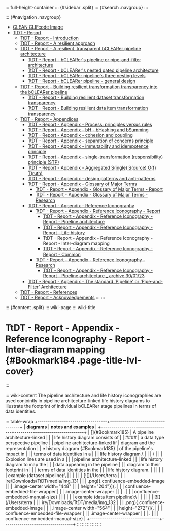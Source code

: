 ::: full-height-container
::: {#sidebar .split}
::: {#search .navgroup}
:::

::: {#navigation .navgroup}
-   [CLEAN CLIFcode Image](page5501091875.html)
-   [TtDT - Report](page5766283265.html)
    -   [TtDT - Report - Introduction](page5765071213.html)
    -   [TtDT - Report - A resilient approach](page5769560149.html)
    -   [TtDT - Report - A resilient, transparent bCLEARer pipeline
        architecture](page5766316210.html)
        -   [TtDT - Report - bCLEARer\'s pipeline or pipe-and-filter
            architecture](page5773230168.html)
        -   [TtDT - Report - bCLEARer\'s nested gated pipeline
            architecture](page5773656071.html)
        -   [TtDT - Report - bCLEARer pipeline\'s three nesting
            levels](page5766545422.html)
        -   [TtDT - Report - bCLEARer pipeline - general
            design](page5775163422.html)
    -   [TtDT - Report - Building resilient transformation transparency
        into the bCLEARer pipeline](page5769494532.html)
        -   [TtDT - Report - Building resilient dataset transformation
            transparency](page5765136857.html)
        -   [TtDT - Report - Building resilient data item transformation
            transparency](page5766316201.html)
    -   [TtDT - Report - Appendices](page5768675336.html)
        -   [TtDT - Report - Appendix - Process: principles versus
            rules](page5769003012.html)
        -   [TtDT - Report - Appendix - bH - bHashing and
            bSumming](page5768839184.html)
        -   [TtDT - Report - Appendix - cohesion and
            coupling](page5772804097.html)
        -   [TtDT - Report - Appendix - separation of concerns
            principle](page5772804106.html)
        -   [TtDT - Report - Appendix - immutability and idempotence
            principle](page5772869633.html)
        -   [TtDT - Report - Appendix - single-transformation
            (responsibility) principle (STP)](page5772804114.html)
        -   [TtDT - Report - Appendix - Aggregated S(ingle) S(ource)
            O(f) T(ruth)](page5773328385.html)
        -   [TtDT - Report - Appendix - design patterns and
            anti-patterns](page5775982593.html)
        -   [TtDT - Report - Appendix - Glossary of Major
            Terms](page5780340771.html)
            -   [TtDT - Report - Appendix - Glossary of Major Terms -
                Report](page5793284135.html)
            -   [TtDT - Report - Appendix - Glossary of Major Terms -
                Research](page5793218610.html)
        -   [TtDT - Report - Appendix - Reference
            Iconography](page5784010894.html)
            -   [TtDT - Report - Appendix - Reference Iconography -
                Report](page5783355393.html)
                -   [TtDT - Report - Appendix - Reference Iconography -
                    Report - Pipeline architecture](page5797249025.html)
                -   [TtDT - Report - Appendix - Reference Iconography -
                    Report - Life history](page5796298761.html)
                -   TtDT - Report - Appendix - Reference Iconography -
                    Report - Inter-diagram mapping
                -   [TtDT - Report - Appendix - Reference Iconography -
                    Report - Common](page5796299991.html)
            -   [TtDT - Report - Appendix - Reference Iconography -
                Research](page5785092097.html)
                -   [TtDT - Report - Appendix - Reference Iconography -
                    Report - Pipeline architecture \_ archive
                    30/01/23](page5796331521.html)
        -   [TtDT - Report - Appendix - The standard \'Pipeline\' or
            \'Pipe-and-Filter\' Architecture](page5784338433.html)
    -   [TtDT - Report - References](page5766578192.html)
    -   [TtDT - Report - Acknowledgements](page5766545409.html)
:::
:::

::: {#content .split}
::: wiki-page
::: wiki-title
# TtDT - Report - Appendix - Reference Iconography - Report - Inter-diagram mapping {#Bookmark184 .page-title-lvl-cover}
:::

::: wiki-content
The pipeline architecture and life history iconographies are used
conjointly in pipeline architecture-linked life history diagrams to
illustrate the footprint of individual bCLEARer stage pipelines in terms
of data identities.

::: table-wrap
+----------------------------------+----------------------------------+
| **diagrams**                     | **notes and examples**           |
+----------------------------------+----------------------------------+
| []{#Bookmark185}                 | A pipeline architecture-linked   |
|                                  | life history diagram consists of |
| ####                             | a data type perspective pipeline |
| pipeline architecture-linked lif | diagram and the representation   |
| e history diagram {#Bookmark185} | of the pipeline's impact in      |
|                                  | terms of data identities in a    |
|                                  | life history diagram.\           |
|                                  | \                                |
|                                  | Explosion lines are used in a    |
|                                  | pipeline architecture-linked     |
|                                  | life history diagram to map the  |
|                                  | data appearing in the pipeline   |
|                                  | diagram to their footprint in    |
|                                  | terms of data identities in the  |
|                                  | life history diagram.            |
|                                  |                                  |
|                                  | example (dataset pipeline):\     |
|                                  |                                  |
|                                  | [![](/Users/terra                |
|                                  | ire/Downloads/TtDT/media/img_131 |
|                                  | .png){.confluence-embedded-image |
|                                  | .image-center width="448"        |
|                                  | height="204"}]{.                 |
|                                  | confluence-embedded-file-wrapper |
|                                  | .image-center-wrapper            |
|                                  | .                                |
|                                  | confluence-embedded-manual-size} |
|                                  |                                  |
|                                  | example (data item pipeline):\   |
|                                  |                                  |
|                                  | [![](/Users/terra                |
|                                  | ire/Downloads/TtDT/media/img_132 |
|                                  | .png){.confluence-embedded-image |
|                                  | .image-center width="564"        |
|                                  | height="272"}]{.                 |
|                                  | confluence-embedded-file-wrapper |
|                                  | .image-center-wrapper            |
|                                  | .                                |
|                                  | confluence-embedded-manual-size} |
+----------------------------------+----------------------------------+
:::
:::
:::
:::
:::
